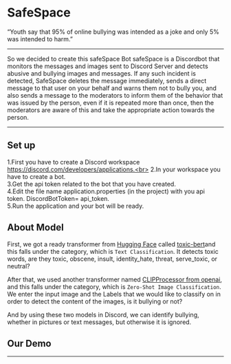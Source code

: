 # SafeSpace

“Youth say that 95% of online bullying was intended as a joke and only 5% was intended to harm.”

---------------


So we decided to create this safeSpace Bot
safeSpace is a Discordbot that monitors the messages and images sent to Discord Server and detects abusive and bullying images and messages. If any such incident is detected, SafeSpace deletes the message immediately, sends a direct message to that user on your behalf and warns them not to bully you, and also sends a message to the moderators to inform them of the behavior that was issued by the person, even if it is repeated more than once, then the moderators are aware of this and take the appropriate action towards the person.


-------------


## Set up 
1.First you have to create a Discord workspace https://discord.com/developers/applications.<br>
2.In your workspace you have to create a bot.<br>
3.Get the api token related to the bot that you have created.<br>
4.Edit the file name application.properties (in the project) with you api token. DiscordBotToken= api_token.<br>
5.Run the application and your bot will be ready.<br>


## About Model
First, we got a ready transformer from [Hugging Face](https://huggingface.co/) called [toxic-bert](https://huggingface.co/unitary/toxic-bert)and this falls under the category, which is `Text Classification`. It detects toxic words, are they toxic, obscene, insult, identity_hate, threat, serve_toxic, or neutral?

After that, we used another transformer named [CLIPProcessor from openai](https://huggingface.co/openai/clip-vit-large-patch14), and this falls under the category, which is `Zero-Shot Image Classification`. We enter the input image and the Labels that we would like to classify on in order to detect the content of the images, is it bullying or not?

And by using these two models in Discord, we can identify bullying, whether in pictures or text messages, but otherwise it is ignored.


## Our Demo
----------

